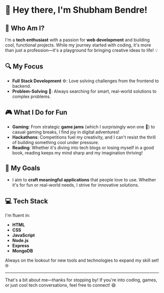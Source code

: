 # 👋 Hey there, I'm Shubham Bendre!

## 🚀 Who Am I?

I'm a **tech enthusiast** with a passion for **web development** and building cool, functional projects. While my journey started with coding, it's more than just a profession—it's a playground for bringing creative ideas to life! 💡


## 🔍 My Focus
- **Full Stack Development** ⚙️: Love solving challenges from the frontend to backend.
- **Problem-Solving** 🧩: Always searching for smart, real-world solutions to complex problems.


## 🎮 What I Do for Fun
- **Gaming**: From strategic **game jams** (which I surprisingly won one 🎉) to casual gaming breaks, I find joy in digital adventures!
- **Hackathons**: Competitions fuel my creativity, and I can't resist the thrill of building something cool under pressure.
- **Reading**: Whether it's diving into tech blogs or losing myself in a good book, reading keeps my mind sharp and my imagination thriving! 


## 🎯 My Goals
- I aim to **craft meaningful applications** that people love to use. Whether it's for fun or real-world needs, I strive for innovative solutions.


## 💻 Tech Stack

I'm fluent in:
- **HTML** 
- **CSS**
- **JavaScript**
- **Node.js**
- **Express**
- **MongoDB**

Always on the lookout for new tools and technologies to expand my skill set! 🌐

---

That's a bit about me—thanks for stopping by! If you're into coding, games, or just cool tech conversations, feel free to connect! 😄
